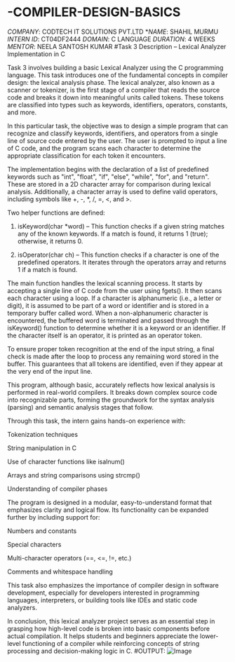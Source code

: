# -COMPILER-DESIGN-BASICS  
*COMPANY*: CODTECH IT SOLUTIONS PVT.LTD
**NAME*: SHAHIL MURMU
*INTERN ID*: CT04DF2444
*DOMAIN*: C LANGUAGE
*DURATION*: 4 WEEKS
*MENTOR*: NEELA SANTOSH KUMAR
#Task 3 Description – Lexical Analyzer Implementation in C

Task 3 involves building a basic Lexical Analyzer using the C programming language. This task introduces one of the fundamental concepts in compiler design: the lexical analysis phase. The lexical analyzer, also known as a scanner or tokenizer, is the first stage of a compiler that reads the source code and breaks it down into meaningful units called tokens. These tokens are classified into types such as keywords, identifiers, operators, constants, and more.

In this particular task, the objective was to design a simple program that can recognize and classify keywords, identifiers, and operators from a single line of source code entered by the user. The user is prompted to input a line of C code, and the program scans each character to determine the appropriate classification for each token it encounters.

The implementation begins with the declaration of a list of predefined keywords such as "int", "float", "if", "else", "while", "for", and "return". These are stored in a 2D character array for comparison during lexical analysis. Additionally, a character array is used to define valid operators, including symbols like +, -, *, /, =, <, and >.

Two helper functions are defined:

1. isKeyword(char *word) – This function checks if a given string matches any of the known keywords. If a match is found, it returns 1 (true); otherwise, it returns 0.


2. isOperator(char ch) – This function checks if a character is one of the predefined operators. It iterates through the operators array and returns 1 if a match is found.



The main function handles the lexical scanning process. It starts by accepting a single line of C code from the user using fgets(). It then scans each character using a loop. If a character is alphanumeric (i.e., a letter or digit), it is assumed to be part of a word or identifier and is stored in a temporary buffer called word. When a non-alphanumeric character is encountered, the buffered word is terminated and passed through the isKeyword() function to determine whether it is a keyword or an identifier. If the character itself is an operator, it is printed as an operator token.

To ensure proper token recognition at the end of the input string, a final check is made after the loop to process any remaining word stored in the buffer. This guarantees that all tokens are identified, even if they appear at the very end of the input line.

This program, although basic, accurately reflects how lexical analysis is performed in real-world compilers. It breaks down complex source code into recognizable parts, forming the groundwork for the syntax analysis (parsing) and semantic analysis stages that follow.

Through this task, the intern gains hands-on experience with:

Tokenization techniques

String manipulation in C

Use of character functions like isalnum()

Arrays and string comparisons using strcmp()

Understanding of compiler phases


The program is designed in a modular, easy-to-understand format that emphasizes clarity and logical flow. Its functionality can be expanded further by including support for:

Numbers and constants

Special characters

Multi-character operators (==, <=, !=, etc.)

Comments and whitespace handling


This task also emphasizes the importance of compiler design in software development, especially for developers interested in programming languages, interpreters, or building tools like IDEs and static code analyzers.

In conclusion, this lexical analyzer project serves as an essential step in grasping how high-level code is broken into basic components before actual compilation. It helps students and beginners appreciate the lower-level functioning of a compiler while reinforcing concepts of string processing and decision-making logic in C.
#OUTPUT: 
![Image](https://github.com/user-attachments/assets/bb6eead9-732a-48f6-9c5a-1a99df460b9c)
